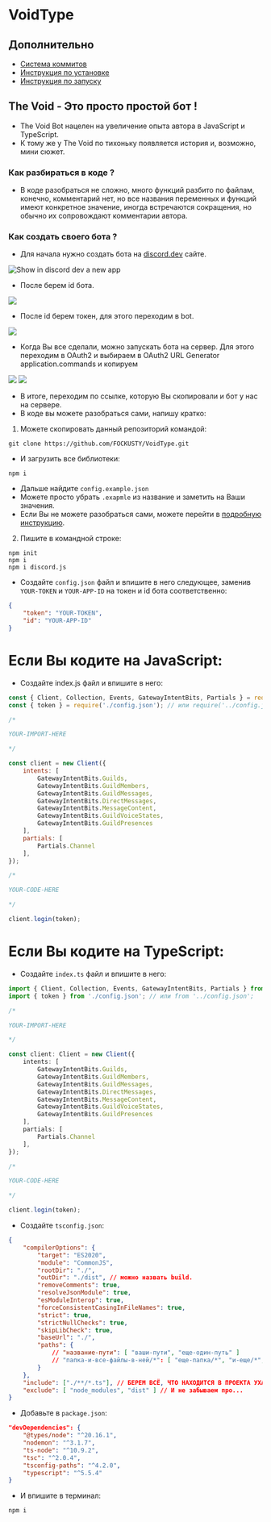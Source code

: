 # VoidType

## Дополнительно
- [Система коммитов](./docs/help/readme-files/docs/commit.system.md)
- [Инструкция по установке](./docs/help/readme-files/install/instruction.md)
- [Инструкция по запуску](./docs/help/readme-files/start/instruction.md)

## The Void - Это просто простой бот !
- The Void Bot нацелен на увеличение опыта автора в JavaScript и TypeScript.
- К тому же у The Void по тихоньку появляется история и, возможно, мини сюжет.

### Как разбираться в коде ?
- В коде разобраться не сложно, много функций разбито по файлам, конечно, комментарий нет, но все названия переменных и функций имеют конкретное значение, иногда встречаются сокращения, но обычно их сопровождают комментарии автора.

### Как создать своего бота ?
- Для начала нужно создать бота на [discord.dev](https://discord.com/developers/applications) сайте.

<picture>
    <img alt="Show in discord dev a new app" src="./docs/help/pictures/newapp.png">
</picture>

- После берем id бота.

<picture>
    <img src="./docs/help/pictures/app.png">
</picture>

- После id берем токен, для этого переходим в bot.

<picture>
    <img src="./docs/help/pictures/token.png">
</picture>

- Когда Вы все сделали, можно запускать бота на сервер. Для этого переходим в OAuth2 и выбираем в OAuth2 URL Generator application.commands и копируем

<picture>
    <img src="./docs/help/pictures/OAuth2.png">
</picture>

<picture>
    <img src="./docs/help/pictures/OAuth2URLGenerator.png">
</picture>

- В итоге, переходим по ссылке, которую Вы скопировали и бот у нас на сервере.
- В коде вы можете разобраться сами, напишу кратко:
1. Можете скопировать данный репозиторий командой:

```
git clone https://github.com/FOCKUSTY/VoidType.git
```

- И загрузить все библиотеки:

```
npm i
```

- Дальше найдите `config.example.json`
- Можете просто убрать `.exapmle` из название и заметить на Ваши значения.
- Если Вы не можете разобраться сами, можете перейти в [подробную инструкцию](./docs/help/readme-files/install/instruction.md).

2. Пишите в командной строке:


```
npm init
npm i
npm i discord.js
```

- Создайте `config.json` файл и впишите в него следующее, заменив `YOUR-TOKEN` и `YOUR-APP-ID` на токен и id бота соответственно:

```json
{
    "token": "YOUR-TOKEN",
    "id": "YOUR-APP-ID"
}
```

# Если Вы кодите на JavaScript:

- Создайте index.js файл и впишите в него:

```js
const { Client, Collection, Events, GatewayIntentBits, Partials } = require('discord.js');
const { token } = require('./config.json'); // или require('../config.json')

/* 

YOUR-IMPORT-HERE

*/

const client = new Client({
	intents: [
		GatewayIntentBits.Guilds,
		GatewayIntentBits.GuildMembers,
		GatewayIntentBits.GuildMessages,
		GatewayIntentBits.DirectMessages,
		GatewayIntentBits.MessageContent,
		GatewayIntentBits.GuildVoiceStates,
		GatewayIntentBits.GuildPresences
	],
	partials: [
		Partials.Channel
	],
});

/* 

YOUR-CODE-HERE

*/

client.login(token);
```

# Если Вы кодите на TypeScript:

- Создайте `index.ts` файл и впишите в него:

```ts
import { Client, Collection, Events, GatewayIntentBits, Partials } from 'discord.js';
import { token } from './config.json'; // или from '../config.json';

/* 

YOUR-IMPORT-HERE

*/

const client: Client = new Client({
	intents: [
		GatewayIntentBits.Guilds,
		GatewayIntentBits.GuildMembers,
		GatewayIntentBits.GuildMessages,
		GatewayIntentBits.DirectMessages,
		GatewayIntentBits.MessageContent,
		GatewayIntentBits.GuildVoiceStates,
		GatewayIntentBits.GuildPresences
	],
	partials: [
		Partials.Channel
	],
});

/* 

YOUR-CODE-HERE

*/

client.login(token);
```

- Создайте `tsconfig.json`:
```json
{
    "compilerOptions": {
        "target": "ES2020",
        "module": "CommonJS",
        "rootDir": "./",
        "outDir": "./dist", // можно назвать build.
        "removeComments": true,
        "resolveJsonModule": true,
        "esModuleInterop": true,
        "forceConsistentCasingInFileNames": true,
        "strict": true,
        "strictNullChecks": true,
        "skipLibCheck": true, 
        "baseUrl": "./",
		"paths": {
			// "название-пути": [ "ваши-пути", "еще-один-путь" ]
			// "папка-и-все-файлы-в-ней/*": [ "еще-папка/*", "и-еще/*", "а-это-файл.да" ]
		}
	},
    "include": ["./**/*.ts"], // БЕРЕМ ВСЁ, ЧТО НАХОДИТСЯ В ПРОЕКТА УХАХХАХАХАХ.
	"exclude": [ "node_modules", "dist" ] // И не забываем про...
}
```

- Добавьте в `package.json`:
```json
"devDependencies": {
    "@types/node": "^20.16.1",
    "nodemon": "^3.1.7",
    "ts-node": "^10.9.2",
    "tsc": "^2.0.4",
    "tsconfig-paths": "^4.2.0",
    "typescript": "^5.5.4"
}
```

- И впишите в терминал:
```
npm i 
```